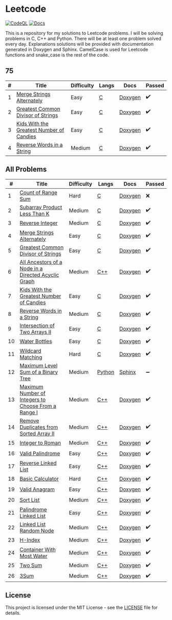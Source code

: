 # Leetcode

[![CodeQL](https://github.com/milosz275/leetcode/actions/workflows/codeql.yml/badge.svg)](https://github.com/milosz275/leetcode/actions/workflows/codeql.yml)
[![Docs](https://github.com/milosz275/leetcode/actions/workflows/docs.yml/badge.svg)](https://github.com/milosz275/leetcode/actions/workflows/docs.yml)

This is a repository for my solutions to Leetcode problems. I will be solving problems in C, C++ and Python. There will be at least one problem solved every day. Explanations solutions will be provided with documentation generated in Doxygen and Sphinx. CamelCase is used for Leetcode functions and snake_case is the rest of the code.

## 75

| # | Title | Difficulty | Langs | Docs | Passed |
|---| ----- | ---------- | ----- | ---- | ------ |
| 1 | [Merge Strings Alternately](https://leetcode.com/problems/merge-strings-alternately/) | Easy | [C](merge-strings-alternately/main.c) | [Doxygen](https://milosz275.github.io/leetcode/merge-strings-alternately/) | ✔️ |
| 2 | [Greatest Common Divisor of Strings](https://leetcode.com/problems/greatest-common-divisor-of-strings/) | Easy | [C](greatest-common-divisor-of-strings/main.c) | [Doxygen](https://milosz275.github.io/leetcode/greatest-common-divisor-of-strings/) | ✔️ |
| 3 | [Kids With the Greatest Number of Candies](https://leetcode.com/problems/kids-with-the-greatest-number-of-candies/) | Easy | [C](kids-with-the-greatest-number-of-candies/main.c) | [Doxygen](https://milosz275.github.io/leetcode/kids-with-the-greatest-number-of-candies/) | ✔️ |
| 4 | [Reverse Words in a String](https://leetcode.com/problems/reverse-words-in-a-string/) | Medium | [C](reverse-words-in-a-string/main.c) | [Doxygen](https://milosz275.github.io/leetcode/reverse-words-in-a-string/) | ✔️ |

## All Problems

| # | Title | Difficulty | Langs | Docs | Passed |
|---| ----- | ---------- | ----- | ---- | ------ |
| 1 | [Count of Range Sum](https://leetcode.com/problems/count-of-range-sum/) | Hard | [C](count-of-range-sum/main.c) | [Doxygen](https://milosz275.github.io/leetcode/count-of-range-sum/) | ❌ |
| 2 | [Subarray Product Less Than K](https://leetcode.com/problems/subarray-product-less-than-k/) | Medium | [C](subarray-product-less-than-k/main.c) | [Doxygen](https://milosz275.github.io/leetcode/subarray-product-less-than-k/) | ✔️ |
| 3 | [Reverse Integer](https://leetcode.com/problems/reverse-integer/) | Medium | [C](reverse-integer/main.c) | [Doxygen](https://milosz275.github.io/leetcode/reverse-integer/) | ✔️ |
| 4 | [Merge Strings Alternately](https://leetcode.com/problems/merge-strings-alternately/) | Easy | [C](merge-strings-alternately/main.c) | [Doxygen](https://milosz275.github.io/leetcode/merge-strings-alternately/) | ✔️ |
| 5 | [Greatest Common Divisor of Strings](https://leetcode.com/problems/greatest-common-divisor-of-strings/) | Easy | [C](greatest-common-divisor-of-strings/main.c) | [Doxygen](https://milosz275.github.io/leetcode/greatest-common-divisor-of-strings/) | ✔️ |
| 6 | [All Ancestors of a Node in a Directed Acyclic Graph](https://leetcode.com/problems/all-ancestors-of-a-node-in-a-directed-acyclic-graph/) | Medium | [C++](all-ancestors-of-a-node-in-a-dag/main.cpp) | [Doxygen](https://milosz275.github.io/leetcode/all-ancestors-of-a-node-in-a-dag/) | ✔️ |
| 7 | [Kids With the Greatest Number of Candies](https://leetcode.com/problems/kids-with-the-greatest-number-of-candies/) | Easy | [C](kids-with-the-greatest-number-of-candies/main.c) | [Doxygen](https://milosz275.github.io/leetcode/kids-with-the-greatest-number-of-candies/) | ✔️ |
| 8 | [Reverse Words in a String](https://leetcode.com/problems/reverse-words-in-a-string/) | Medium | [C](reverse-words-in-a-string/main.c) | [Doxygen](https://milosz275.github.io/leetcode/reverse-words-in-a-string/) | ✔️ |
| 9 | [Intersection of Two Arrays II](https://leetcode.com/problems/intersection-of-two-arrays-ii/) | Easy | [C](intersection-of-two-arrays-ii/main.c) | [Doxygen](https://milosz275.github.io/leetcode/intersection-of-two-arrays-ii/) | ✔️ |
| 10 | [Water Bottles](https://leetcode.com/problems/water-bottles/) | Easy | [C](water-bottles/main.c) | [Doxygen](https://milosz275.github.io/leetcode/water-bottles/) | ✔️ |
| 11 | [Wildcard Matching](https://leetcode.com/problems/wildcard-matching/) | Hard | [C](wildcard-matching/main.c) | [Doxygen](https://milosz275.github.io/leetcode/wildcard-matching/) | ✔️ |
| 12 | [Maximum Level Sum of a Binary Tree](https://leetcode.com/problems/maximum-level-sum-of-a-binary-tree/) | Medium | [Python](maximum-level-sum-of-a-binary-tree/main.py) | [Sphinx](https://milosz275.github.io/leetcode/maximum-level-sum-of-a-binary-tree/) | ➖ |
| 13 | [Maximum Number of Integers to Choose From a Range I](https://leetcode.com/problems/maximum-number-of-integers-to-choose-from-a-range-i/) | Medium | [C++](maximum-number-of-integers-to-choose-from-a-range-i/main.cpp) | [Doxygen](https://milosz275.github.io/leetcode/maximum-number-of-integers-to-choose-from-a-range-i/) | ✔️ |
| 14 | [Remove Duplicates from Sorted Array II](https://leetcode.com/problems/remove-duplicates-from-sorted-array-ii/) | Medium | [C++](remove-duplicates-from-sorted-array-ii/main.cpp) | [Doxygen](https://milosz275.github.io/leetcode/remove-duplicates-from-sorted-array-ii/) | ✔️ |
| 15 | [Integer to Roman](https://leetcode.com/problems/integer-to-roman/) | Medium | [C++](integer-to-roman/main.cpp) | [Doxygen](https://milosz275.github.io/leetcode/integer-to-roman/) | ✔️ |
| 16 | [Valid Palindrome](https://leetcode.com/problems/valid-palindrome/) | Easy | [C++](valid-palindrome/main.cpp) | [Doxygen](https://milosz275.github.io/leetcode/valid-palindrome/) | ✔️ |
| 17 | [Reverse Linked List](https://leetcode.com/problems/reverse-linked-list/) | Easy | [C++](reverse-linked-list/main.cpp) | [Doxygen](https://milosz275.github.io/leetcode/reverse-linked-list/) | ✔️ |
| 18 | [Basic Calculator](https://leetcode.com/problems/basic-calculator/) | Hard | [C++](basic-calculator/main.cpp) | [Doxygen](https://milosz275.github.io/leetcode/basic-calculator/) | ✔️ |
| 19 | [Valid Anagram](https://leetcode.com/problems/valid-anagram/) | Easy | [C++](valid-anagram/main.cpp) | [Doxygen](https://milosz275.github.io/leetcode/valid-anagram/) | ✔️ |
| 20 | [Sort List](https://leetcode.com/problems/sort-list/) | Medium | [C++](sort-list/main.cpp) | [Doxygen](https://milosz275.github.io/leetcode/sort-list/) | ✔️ |
| 21 | [Palindrome Linked List](https://leetcode.com/problems/palindrome-linked-list/) | Easy | [C++](palindrome-linked-list/main.cpp) | [Doxygen](https://milosz275.github.io/leetcode/palindrome-linked-list/) | ✔️ |
| 22 | [Linked List Random Node](https://leetcode.com/problems/linked-list-random-node/) | Medium | [C++](linked-list-random-node/main.cpp) | [Doxygen](https://milosz275.github.io/leetcode/linked-list-random-node/) | ✔️ |
| 23 | [H-Index](https://leetcode.com/problems/h-index/) | Medium | [C++](h-index/main.cpp) | [Doxygen](https://milosz275.github.io/leetcode/h-index/) | ✔️ |
| 24 | [Container With Most Water](https://leetcode.com/problems/container-with-most-water/) | Medium | [C++](container-with-most-water/main.cpp) | [Doxygen](https://milosz275.github.io/leetcode/container-with-most-water/) | ✔️ |
| 25 | [Two Sum](https://leetcode.com/problems/two-sum/) | Medium | [C++](two-sum/main.cpp) | [Doxygen](https://milosz275.github.io/leetcode/two-sum/) | ✔️ |
| 26 | [3Sum](https://leetcode.com/problems/3sum/) | Medium | [C++](3sum/main.cpp) | [Doxygen](https://milosz275.github.io/leetcode/3sum/) | ✔️ |
<!-- This marks table end for milosz275.github.io/leetcode scraper -->

## License

This project is licensed under the MIT License - see the [LICENSE](LICENSE) file for details.
